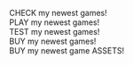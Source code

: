 CHECK  my newest games!                                                                                                                                                                                                                    
PLAY   my newest games!                                                                                                                                                                                                                    
TEST   my newest games!                                                                                                                                                                                                                    
BUY    my newest games!                                                                                                                                                                                                                    
BUY    my newest game ASSETS!                                                                                                                                                                                                              
